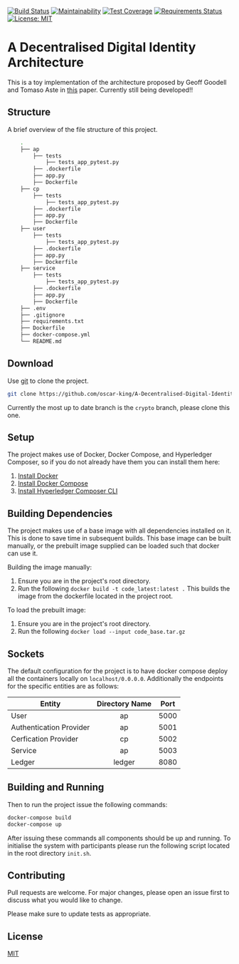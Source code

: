 [![Build Status](https://travis-ci.com/oscar-king/A-Decentralised-Digital-Identity-Architecture.svg?token=L8y7QxZfxoXmp3WcvyPR&branch=master)](https://travis-ci.com/oscar-king/A-Decentralised-Digital-Identity-Architecture) [![Maintainability](https://api.codeclimate.com/v1/badges/253cb83f374b8a7dfd99/maintainability)](https://codeclimate.com/github/oscar-king/A-Decentralised-Digital-Identity-Architecture/maintainability) [![Test Coverage](https://api.codeclimate.com/v1/badges/253cb83f374b8a7dfd99/test_coverage)](https://codeclimate.com/github/oscar-king/A-Decentralised-Digital-Identity-Architecture/test_coverage) [![Requirements Status](https://requires.io/github/oscar-king/A-Decentralised-Digital-Identity-Architecture/requirements.svg?branch=master)](https://requires.io/github/oscar-king/A-Decentralised-Digital-Identity-Architecture/requirements/?branch=master) [![License: MIT](https://img.shields.io/badge/License-MIT-yellow.svg)](https://opensource.org/licenses/MIT)
# A Decentralised Digital Identity Architecture

This is a toy implementation of the architecture proposed by Geoff Goodell and Tomaso Aste in [this](https://arxiv.org/abs/1902.08769) paper. Currently still being developed!!

## Structure
A brief overview of the file structure of this project.

```bash
    .
    ├── ap
        ├── tests
            ├── tests_app_pytest.py  
        ├── .dockerfile
        ├── app.py
        ├── Dockerfile            
    ├── cp
        ├── tests
            ├── tests_app_pytest.py  
        ├── .dockerfile
        ├── app.py
        ├── Dockerfile
    ├── user
        ├── tests
            ├── tests_app_pytest.py  
        ├── .dockerfile
        ├── app.py
        ├── Dockerfile
    ├── service
        ├── tests
            ├── tests_app_pytest.py  
        ├── .dockerfile
        ├── app.py
        ├── Dockerfile
    ├── .env                
    ├── .gitignore    
    ├── requirements.txt
    ├── Dockerfile
    ├── docker-compose.yml
    └── README.md
```

## Download

Use [git](https://git-scm.com/book/en/v2/Getting-Started-Installing-Git) to clone the project.

```bash
git clone https://github.com/oscar-king/A-Decentralised-Digital-Identity-Architecture.git
```
Currently the most up to date branch is the `crypto` branch, please clone this one.

## Setup
The project makes use of Docker, Docker Compose, and Hyperledger Composer, so if you do not already have them you can install them here:
1. [Install Docker](https://docs.docker.com/v17.09/engine/installation/)
2. [Install Docker Compose](https://docs.docker.com/v17.09/compose/install/#install-compose)
3. [Install Hyperledger Composer CLI](https://hyperledger.github.io/composer/v0.19/installing/development-tools.html)

## Building Dependencies
The project makes use of a base image with all dependencies installed on it. This is done to save time in subsequent builds. This base image can be built manually, or the prebuilt image supplied can be loaded such that docker can use it.

Building the image manually:
1. Ensure you are in the project's root directory.
2. Run the following `docker build -t code_latest:latest .`
This builds the image from the dockerfile located in the project root. 

To load the prebuilt image:
1. Ensure you are in the project's root directory.
2. Run the following `docker load --input code_base.tar.gz`

## Sockets
The default configuration for the project is to have docker compose deploy all the containers locally on `localhost/0.0.0.0`. Additionally the endpoints for the specific entities are as follows:

|           Entity        | Directory Name  |      Port     |
| ------------------------|:---------------:|:-------------:|
|           User          |        ap       |     5000      |
| Authentication Provider |        ap       |     5001      |
| Cerfication Provider    |        cp       |     5002      |
|          Service        |        ap       |     5003      |
|          Ledger         |      ledger     |     8080      |

## Building and Running
Then to run the project issue the following commands:
```bash
docker-compose build
docker-compose up
```

After issuing these commands all components should be up and running. To initialise the system with participants please run the following script located in the root directory `init.sh`.

## Contributing
Pull requests are welcome. For major changes, please open an issue first to discuss what you would like to change.

Please make sure to update tests as appropriate.

## License
[MIT](https://choosealicense.com/licenses/mit/)
